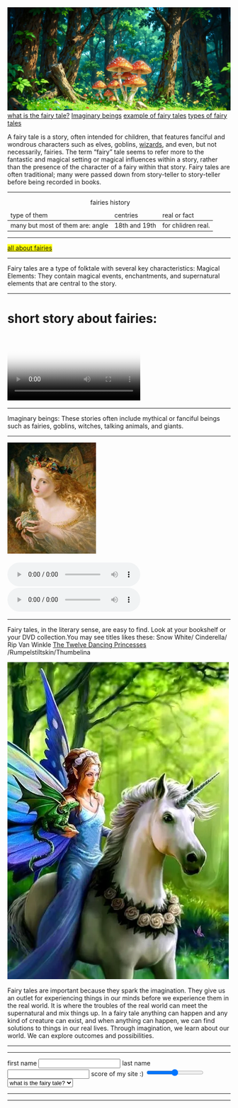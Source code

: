 
<html lang="en">
<head>
    <meta charset="UTF-8">
    <meta name="viewport" content="width=device-width, initial-scale=1.0">
    <title>REAL OR FACT?</title>
    <link rel="stylesheet" href="./css/style.css">
</head>
<body>
    <div class="hastii">
    <img src="photo/annngle.jpg" alt="goood">
    </div>
    <nav id="pagecontainer">
        <a href="#page">what is the fairy tale?</a>
        <a href="#fairytale">Imaginary beings</a>
        <a href="#wings">example of fairy tales</a>
        <a href="#greenstyle"> types of fairy tales</a>
    </nav>
    <p class="tale">A fairy tale is a story, often intended for children, that features fanciful and wondrous characters such as elves, goblins, <a href="https://company.wizards.com/en">wizards</a>, and even, but not necessarily, fairies. The term “fairy” tale seems to refer more to the fantastic and magical setting or magical influences within a story, rather than the presence of the character of a fairy within that story. Fairy tales are often traditional; many were passed down from story-teller to story-teller before being recorded in books. </p>
    <hr>
       <table id="viva">
    <caption class="pink">fairies history</caption>
  <thead class="rii">
    <tr>
      <td class="gg">type of them</td>
      <td class="can">centries</td>
      <td class="coles">real or fact</td>
    </tr>
  </thead>
  <tbody>
    <tr>
      <td class="hio">many but most of them are: angle</td>
      <td class="goo">18th and 19th</td>
      <td class="hkj">for chlidren real.</td>
    </tr>
  </tbody>
</table> 
       <hr>
     <nav class="pagee">
   <mark> <a  id="kjj" href=https://www.historic-uk.com/CultureUK/The-Origins-of-Fairies/>all about fairies</a></mark>
    </nav>
    <hr>
    <p id="page">
Fairy tales are a type of folktale with several key characteristics: 
Magical Elements:
They contain magical events, enchantments, and supernatural elements that are central to the story. </p>
    <hr>
    <h1 id="color">short story about fairies:</h1>
    <video class="gh" src="video/fairy story.mp4" controls  poster="photo/pari.jpg"></video>
    <hr>
    <p id="fairytale">Imaginary beings:
These stories often include mythical or fanciful beings such as fairies, goblins, witches, talking animals, and giants. </p>
      <hr>
      <img  class="hass" src="photo/amgle like.jpg" alt="like">
      <br><br>
     <audio class="gte" src="audio/Alan-Menken-1.mp3" controls></audio>
     <audio class="tee" src="audio/Alan-Menken-Main2.mp3" controls></audio>
     <hr>
    <p id="wings">Fairy tales, in the literary sense, are easy to find. Look at your bookshelf or your DVD collection.You may see titles likes these: Snow White/ Cinderella/ Rip Van Winkle <a href="./The Twelve Dancing Princesses.html"> The Twelve Dancing Princesses</a> /Rumpelstiltskin/Thumbelina</p>
    <img  id="btu" src="photo/ppaary.webp" alt="pari2">
    <p id="greenstyle">Fairy tales are important because they spark the imagination. They give us an outlet for experiencing things in our minds before we experience them in the real world. It is where the troubles of the real world can meet the supernatural and mix things up. In a fairy tale anything can happen and any kind of creature can exist, and when anything can happen, we can find solutions to things in our real lives. Through imagination, we learn about our world. We can explore outcomes and possibilities. </p>
    <hr><hr>
    <form action="method" id="vive">
      <label for="fname">first name</label>
      <input required id="fname" type="text">
      <label for="lname">last name</label>
      <input required id="lname" type="text">
       <label for="range">score of my site :)</label>
      <input  max="100"  min="0" type="range" id="renge">
      <label for="gh"></label>
      <select name="gh" id="gh">
      <option selected value="">what is the fairy tale?</option>
      <option  value="">Imaginary beings</option>
      <option value="">example of fairy tales</option>
      <option value="">types of fairy tales</option>
        <input type="radio" id="male" name="man">
      <label for="male">male</label>
      <input type="radio" id="female" name="woman">
      <label for="female">female</label>
      </select>
    </form>
    <hr><hr>
</body>

</html>
